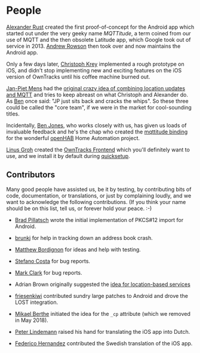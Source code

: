 # People

[Alexander Rust][binarybucks] created the first proof-of-concept for the Android app which started out under the very geeky name _MQTTitude_, a term coined from our use of MQTT and the then obsolete Latitude app, which Google took out of service in 2013. [Andrew Rowson][growse] then took over and now maintains the Android app.

Only a few days later, [Christoph Krey][ckrey] implemented a rough prototype on iOS, and didn't stop implementing new and exciting features on the iOS version of OwnTracks until his coffee machine burned out.

[Jan-Piet Mens][jpmens] had the [original crazy idea of combining location updates and MQTT](http://jpmens.net/2013/08/14/latitude-longitude-mqttitude/) and tries to keep abreast on what Christoph and Alexander do. As [Ben][sumnerboy] once said: "JP just sits back and cracks the whips". So these three could be called the "core team", if we were in the market for cool-sounding titles.

Incidentally, [Ben Jones][sumnerboy], who works closely with us, has given us loads of invaluable feedback and he's the chap who created the [mqttitude binding](https://github.com/openhab/openhab/wiki/Mqttitude-Binding) for the wonderful [openHAB](http://www.openhab.org) Home Automation project.

[Linus Groh][linusgroh] created the [OwnTracks Frontend](https://github.com/owntracks/frontend) which you'll definitely want to use, and we install it by default during [quicksetup](guide/quicksetup.md).

## Contributors

Many good people have assisted us, be it by testing, by contributing bits of code, documentation, or translations, or just by complaining loudly, and we want to acknowledge the following contributions. (If you think your name should be on this list, tell us, or forever hold your peace. :-)

* [Brad Pillatsch](https://github.com/bpillatsch) wrote the initial implementation of PKCS#12 import for Android.
* [brunkj](https://github.com/brunkj) for help in tracking down an address book crash.
* [Matthew Bordignon](https://github.com/matbor) for ideas and help with testing.
* [Stefano Costa](https://github.com/bluewindthings) for bug reports.
* [Mark Clark](https://github.com/mrguessed) for bug reports.
* Adrian Brown originally suggested the [idea for location-based services](https://community.owntracks.org/topic/26/owntrack-s-enhancement-idea)
* [friesenkiwi](https://github.com/friesenkiwi) contributed sundry large patches to Android and drove the LOST integration.
* [Mikael Berthe](https://github.com/McKael) initiated the idea for the `_cp` attribute (which we removed in May 2018).
* [Peter Lindemann](mailto:peter@lindeman.nl) raised his hand for translating the iOS app into Dutch.
* [Federico Hernandez](https://github.com/recollir) contributed the Swedish translation of the iOS app.


  [binarybucks]: https://twitter.com/binarybucks
  [ckrey]: https://mastodon.social/@ckrey
  [jpmens]: https://mastodon.social/@jpmens
  [sumnerboy]: https://twitter.com/sumnerboy
  [growse]: https://twitter.com/growse
  [linusgroh]: https://mastodon.social/@linusgroh@chaos.social

